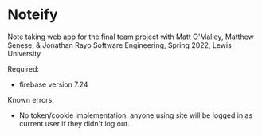 # Noteify
Note taking web app for the final team project with Matt O'Malley, Matthew Senese, & Jonathan Rayo
Software Engineering, Spring 2022, Lewis University

Required: 
- firebase version 7.24

Known errors:
- No token/cookie implementation, anyone using site will be logged in as
	current user if they didn't log out.
